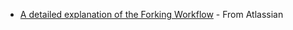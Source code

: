 <panel header="{{ icon_resource }} Resources" expanded>

* [A detailed explanation of the Forking Workflow](https://www.atlassian.com/git/tutorials/comparing-workflows#forking-workflow) - From Atlassian

</panel>